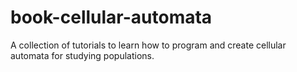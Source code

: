 # book-cellular-automata
A collection of tutorials to learn how to program and create
cellular automata for studying populations.
